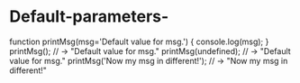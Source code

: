 # Default-parameters-

function printMsg(msg='Default value for msg.') {
 console.log(msg);
}
printMsg(); // -> "Default value for msg."
printMsg(undefined); // -> "Default value for msg."
printMsg('Now my msg in different!'); // -> "Now my msg in different!"
